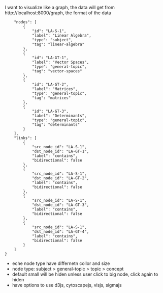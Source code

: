 I want to visualize like a graph, the data will get from http://localhost:8000/graph, the format of the data
```{
    "nodes": [
        {
            "id": "LA-S-1",
            "label": "Linear Algebra",
            "type": "subject",
            "tag": "linear-algebra"
        },
        {
            "id": "LA-GT-1",
            "label": "Vector Spaces",
            "type": "general-topic",
            "tag": "vector-spaces"
        },
        {
            "id": "LA-GT-2",
            "label": "Matrices",
            "type": "general-topic",
            "tag": "matrices"
        },
        {
            "id": "LA-GT-3",
            "label": "Determinants",
            "type": "general-topic",
            "tag": "determinants"
        }
    ],
    "links": [
        {
            "src_node_id": "LA-S-1",
            "dst_node_id": "LA-GT-1",
            "label": "contains",
            "bidirectional": false
        },
        {
            "src_node_id": "LA-S-1",
            "dst_node_id": "LA-GT-2",
            "label": "contains",
            "bidirectional": false
        },
        {
            "src_node_id": "LA-S-1",
            "dst_node_id": "LA-GT-3",
            "label": "contains",
            "bidirectional": false
        },
        {
            "src_node_id": "LA-S-1",
            "dst_node_id": "LA-GT-4",
            "label": "contains",
            "bidirectional": false
        }
    ]
}
```

- eche node type have differnetn collor and size
- node type: subject > general-topic > topic > concept
- default small will be hiden unless user click to big node, click again to hiden
- have options to use d3js, cytoscapejs, visjs, sigmajs